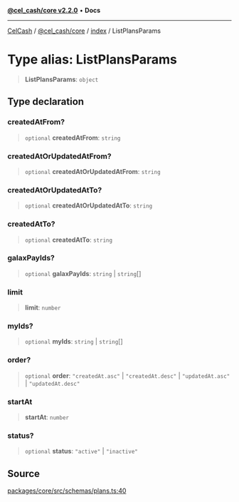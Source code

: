 [**@cel_cash/core v2.2.0**](../../README.md) • **Docs**

***

[CelCash](../../../../packages.md) / [@cel\_cash/core](../../README.md) / [index](../README.md) / ListPlansParams

# Type alias: ListPlansParams

> **ListPlansParams**: `object`

## Type declaration

### createdAtFrom?

> `optional` **createdAtFrom**: `string`

### createdAtOrUpdatedAtFrom?

> `optional` **createdAtOrUpdatedAtFrom**: `string`

### createdAtOrUpdatedAtTo?

> `optional` **createdAtOrUpdatedAtTo**: `string`

### createdAtTo?

> `optional` **createdAtTo**: `string`

### galaxPayIds?

> `optional` **galaxPayIds**: `string` \| `string`[]

### limit

> **limit**: `number`

### myIds?

> `optional` **myIds**: `string` \| `string`[]

### order?

> `optional` **order**: `"createdAt.asc"` \| `"createdAt.desc"` \| `"updatedAt.asc"` \| `"updatedAt.desc"`

### startAt

> **startAt**: `number`

### status?

> `optional` **status**: `"active"` \| `"inactive"`

## Source

[packages/core/src/schemas/plans.ts:40](https://github.com/Pyxlab/celcash/blob/f7cdc752c29f8a0dcef033e212602412d2050afc/packages/core/src/schemas/plans.ts#L40)
